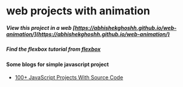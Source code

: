 # web projects with animation

##### View this project in a web [https://abhishekghoshh.github.io/web-animation/](https://abhishekghoshh.github.io/web-animation/) </br>

##### Find the flexbox tutorial from [flexbox](https://www.quackit.com/css/flexbox/examples/flexbox_cards.cfm)  </br>


#### Some blogs for simple javascript project
- [100+ JavaScript Projects With Source Code](https://dev.to/shantanu_jana/100-javascript-projects-with-source-code-59lo)

